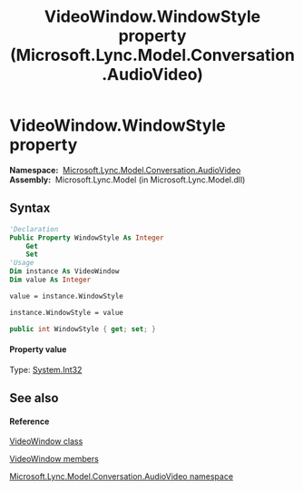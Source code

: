 ﻿---
title: VideoWindow.WindowStyle property  (Microsoft.Lync.Model.Conversation.AudioVideo)
TOCTitle: 'WindowStyle property '
ms:assetid: P:Microsoft.Lync.Model.Conversation.AudioVideo.VideoWindow.WindowStyle_DI_3_UC_OCS14MrefLyncWPF
ms:mtpsurl: https://msdn.microsoft.com/en-us/library/microsoft.lync.model.conversation.audiovideo.videowindow.windowstyle_di_3_uc_ocs14mreflyncwpf(v=office.15)
ms:contentKeyID: 48598724
ms.date: 07/28/2014
mtps_version: v=office.15
f1_keywords:
- Microsoft.Lync.Model.Conversation.AudioVideo.VideoWindow.WindowStyle
dev_langs:
- CSharp
- JScript
- VB
- other
---

# VideoWindow.WindowStyle property

**Namespace:**  [Microsoft.Lync.Model.Conversation.AudioVideo](microsoft-lync-model-conversation-audiovideo-namespace_2.md)  
**Assembly:**  Microsoft.Lync.Model (in Microsoft.Lync.Model.dll)

## Syntax

``` vb
'Declaration
Public Property WindowStyle As Integer
    Get
    Set
'Usage
Dim instance As VideoWindow
Dim value As Integer

value = instance.WindowStyle

instance.WindowStyle = value
```

``` csharp
public int WindowStyle { get; set; }
```

#### Property value

Type: [System.Int32](http://msdn2.microsoft.com/en-us/library/td2s409d)  

## See also

#### Reference

[VideoWindow class](videowindow-class-microsoft-lync-model-conversation-audiovideo_2.md)

[VideoWindow members](videowindow-members-microsoft-lync-model-conversation-audiovideo_2.md)

[Microsoft.Lync.Model.Conversation.AudioVideo namespace](microsoft-lync-model-conversation-audiovideo-namespace_2.md)

